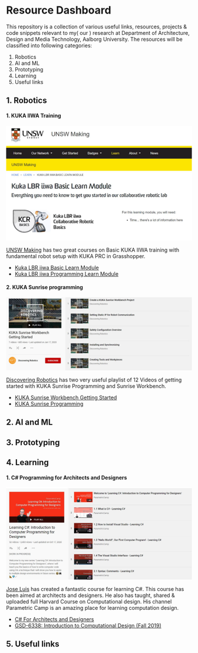 # Resource Dashboard
This repository is a collection of various useful links, resources, projects & code snippets relevant to my( our ) research at Department of Architecture, Design and Media Technology, Aalborg University.
The resources will be classified into following categories:
1. Robotics
2. AI and ML
3. Prototyping
4. Learning
5. Useful links

## 1. Robotics
#### 1. KUKA IIWA Training
![UNSW](01_images/01_unsw_kuka_iiwa.JPG)

[UNSW Making](https://www.making.unsw.edu.au/learn/) has two great courses on Basic KUKA IIWA training with fundamental robot setup with KUKA PRC in Grasshopper.
* [Kuka LBR iiwa Basic Learn Module](https://www.making.unsw.edu.au/learn/kuka-lbr-iiwa-learn-module/)
* [Kuka LBR iiwa Programming Learn Module](https://www.making.unsw.edu.au/learn/kuka-lbr-iiwa-programming-learn-module/)

#### 2. KUKA Sunrise programming
![KUKA SUNRISE](01_images/03_kuka_sunrise.JPG)

[Discovering Robotics](https://www.youtube.com/channel/UCUpAYPzgvBLT4q2r1JPZkcg/playlists) has two very useful playlist of 12 Videos of  getting started with KUKA Sunrise Programming and Sunrise Workbench.
* [KUKA Sunrise Workbench Getting Started](https://www.youtube.com/playlist?list=PLsZwlq7W-FY48xAJDllP8ag73LcWurlPQ)
* [KUKA Sunrise Programming](https://www.youtube.com/playlist?list=PLsZwlq7W-FY4iW3ZXMfBM4qdBdiGLEL9K)

## 2. AI and ML
## 3. Prototyping
## 4. Learning
#### 1. C# Programming for Architects and Designers
![JOSE](01_images/02_jose_c_sharp.JPG)

[Jose Luis](https://github.com/garciadelcastillo) has created a fantastic course for learning C#. This course has been aimed at architects and designers. He also has taught, shared & uploaded full Harvard Course on Computational design. His channel Parametric Camp is an amazing place for learning computation design.  
* [C# For Architects and Designers](https://www.youtube.com/playlist?list=PLx3k0RGeXZ_yfAFk4GT3gWdFhwCsODUNb)
* [GSD-6338: Introduction to Computational Design (Fall 2019)](https://www.youtube.com/playlist?list=PLvxxYImPCApUXhX3te3IK32ileXHpzKY4)

## 5. Useful links

